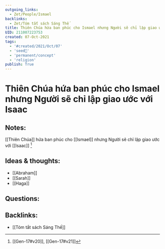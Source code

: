 ```yaml
---
outgoing_links:
  - Zet/People/Ismael
backlinks:
  - Zet/Tóm tắt sách Sáng Thế
title: Thiên Chúa hứa ban phúc cho Ismael nhưng Người sẽ chỉ lập giao ước với Isaac
UID: 211007223753
created: 07-Oct-2021
tags:
  - '#created/2021/Oct/07'
  - 'seed🥜'
  - 'permanent/concept'
  - 'religion'
publish: True
---
```

# Thiên Chúa hứa ban phúc cho Ismael nhưng Người sẽ chỉ lập giao ước với Isaac

## Notes:
[[Thiên Chúa]] hứa ban phúc cho [[Ismael]] nhưng Người sẽ chỉ lập giao ước với [[Isaac]] [^1]

## Ideas & thoughts:
- [[Abraham]]
- [[Sarah]]
- [[Haga]]

## Questions:
[^1]:[[Gen-17#v20]], [[Gen-17#v21]]

## Backlinks:
- [[Tóm tắt sách Sáng Thế]]
